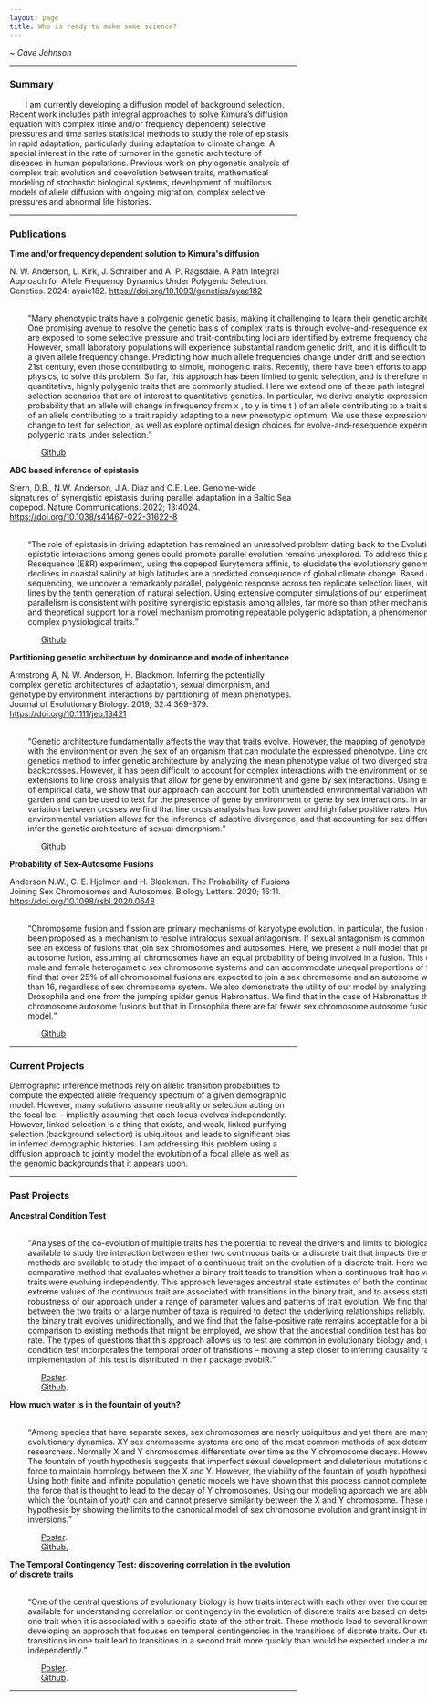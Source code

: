 ```yaml
---
layout: page
title: Who is ready to make some science?
---
```

~ *Cave Johnson*

<hr color = '#fff'> 

### Summary

&nbsp;&nbsp;&nbsp;&nbsp;&nbsp;&nbsp; I am currently developing a diffusion model of background selection. Recent work includes path integral approaches to solve Kimura’s diffusion equation with complex (time and/or frequency dependent) selective pressures and time series statistical methods to study the role of epistasis in rapid adaptation, particularly during adaptation to climate change. A special interest in the rate of turnover in the genetic architecture of diseases in human populations. Previous work on phylogenetic analysis of complex trait evolution and coevolution between traits, mathematical modeling of stochastic biological systems, development of  multilocus models of allele diffusion with ongoing migration, complex selective pressures and abnormal life histories.



<hr color = '#fff'>

### Publications

**Time and/or frequency dependent solution to Kimura's diffusion**

N. W. Anderson, L. Kirk, J. Schraiber and A. P. Ragsdale. A Path Integral Approach for Allele Frequency Dynamics Under Polygenic Selection. Genetics. 2024; ayaie182. <https://doi.org/10.1093/genetics/ayae182>

&nbsp;&nbsp;&nbsp;&nbsp;&nbsp;&nbsp;<q style='display:inline-block; width:1000px; margin-left: 32px'>Many phenotypic traits have a polygenic genetic basis, making it challenging to learn their genetic architectures and predict individual phenotypes. One promising avenue to resolve the genetic basis of complex traits is through evolve-and-resequence experiments, in which laboratory populations are exposed to some selective pressure and trait-contributing loci are identified by extreme frequency changes over the course of the experiment. However, small laboratory populations will experience substantial random genetic drift, and it is difficult to determine whether selection played a roll in a given allele frequency change. Predicting how much allele frequencies change under drift and selection had remained an open problem well into the 21st century, even those contributing to simple, monogenic traits. Recently, there have been efforts to apply the path integral, a method borrowed from physics, to solve this problem. So far, this approach has been limited to genic selection, and is therefore inadequate to capture the complexity of quantitative, highly polygenic traits that are commonly studied. Here we extend one of these path integral methods, the perturbation approximation, to selection scenarios that are of interest to quantitative genetics. In particular, we derive analytic expressions for the transition probability (i.e., the probability that an allele will change in frequency from x , to y in time t ) of an allele contributing to a trait subject to stabilizing selection, as well as that of an allele contributing to a trait rapidly adapting to a new phenotypic optimum. We use these expressions to characterize the use of allele frequency change to test for selection, as well as explore optimal design choices for evolve-and-resequence experiments to uncover the genetic architecture of polygenic traits under selection. 

&nbsp;&nbsp;&nbsp;&nbsp;&nbsp;&nbsp;&nbsp;&nbsp;&nbsp;&nbsp;&nbsp;&nbsp;&nbsp;&nbsp;[Github](https://github.com/NW-Anderson/transition_probs)

**ABC based inference of epistasis**

Stern, D.B., N.W. Anderson, J.A. Diaz and C.E. Lee. Genome-wide signatures of synergistic epistasis during parallel adaptation in a Baltic Sea copepod. Nature Communications. 2022; 13:4024. <https://doi.org/10.1038/s41467-022-31622-8>

&nbsp;&nbsp;&nbsp;&nbsp;&nbsp;&nbsp;<q style='display:inline-block; width:1000px; margin-left: 32px'>The role of epistasis in driving adaptation has remained an unresolved problem dating back to the Evolutionary Synthesis. In particular, whether epistatic interactions among genes could promote parallel evolution remains unexplored. To address this problem, we employ an Evolve and Resequence (E&R) experiment, using the copepod Eurytemora affinis, to elucidate the evolutionary genomic response to rapid salinity decline. Rapid declines in coastal salinity at high latitudes are a predicted consequence of global climate change. Based on time-resolved pooled whole-genome sequencing, we uncover a remarkably parallel, polygenic response across ten replicate selection lines, with 79.4% of selected alleles shared between lines by the tenth generation of natural selection. Using extensive computer simulations of our experiment conditions, we find that this polygenic parallelism is consistent with positive synergistic epistasis among alleles, far more so than other mechanisms tested. Our study provides experimental and theoretical support for a novel mechanism promoting repeatable polygenic adaptation, a phenomenon that may be common for selection on complex physiological traits.

&nbsp;&nbsp;&nbsp;&nbsp;&nbsp;&nbsp;&nbsp;&nbsp;&nbsp;&nbsp;&nbsp;&nbsp;&nbsp;&nbsp;[Github](https://github.com/TheDBStern/Baltic_Lab_Wild)

**Partitioning genetic architecture by dominance and mode of inheritance** 

Armstrong A, N. W. Anderson, H. Blackmon. Inferring the potentially complex genetic architectures of adaptation, sexual dimorphism, and genotype by environment interactions by partitioning of mean phenotypes. Journal of Evolutionary Biology. 2019; 32:4 369-379. <https://doi.org/10.1111/jeb.13421>

&nbsp;&nbsp;&nbsp;&nbsp;&nbsp;&nbsp;<q style='display:inline-block; width:1000px; margin-left: 32px'>Genetic architecture fundamentally affects the way that traits evolve. However, the mapping of genotype to phenotype includes complex interactions with the environment or even the sex of an organism that can modulate the expressed phenotype. Line cross analysis is a powerful quantitative genetics method to infer genetic architecture by analyzing the mean phenotype value of two diverged strains and a series of subsequent crosses and backcrosses. However, it has been difficult to account for complex interactions with the environment or sex within this framework. We have developed extensions to line cross analysis that allow for gene by environment and gene by sex interactions. Using extensive simulations studies and reanalysis of empirical data, we show that our approach can account for both unintended environmental variation when crosses cannot be reared in a common garden and can be used to test for the presence of gene by environment or gene by sex interactions. In analyses that fail to account for environmental variation between crosses we find that line cross analysis has low power and high false positive rates. However, we illustrate that accounting for environmental variation allows for the inference of adaptive divergence, and that accounting for sex differences in phenotypes allows practitioners to infer the genetic architecture of sexual dimorphism.</q> 

&nbsp;&nbsp;&nbsp;&nbsp;&nbsp;&nbsp;&nbsp;&nbsp;&nbsp;&nbsp;&nbsp;&nbsp;&nbsp;&nbsp;[Github](https://github.com/coleoguy/SAGA2)

**Probability of Sex-Autosome Fusions**

Anderson N.W., C. E. Hjelmen and H. Blackmon. The Probability of Fusions Joining Sex Chromosomes and Autosomes. Biology Letters. 2020; 16:11. <https://doi.org/10.1098/rsbl.2020.0648>


&nbsp;&nbsp;&nbsp;&nbsp;&nbsp;&nbsp;<q style='display:inline-block; width:1000px; margin-left: 32px'>Chromosome fusion and fission are primary mechanisms of karyotype evolution. In particular, the fusion of a sex chromosome and an autosome has been proposed as a mechanism to resolve intralocus sexual antagonism. If sexual antagonism is common throughout the genome, we should expect to see an excess of fusions that join sex chromosomes and autosomes. Here, we present a null model that provides the probability of a sex chromosome autosome fusion, assuming all chromosomes have an equal probability of being involved in a fusion. This closed-form expression is applicable to both male and female heterogametic sex chromosome systems and can accommodate unequal proportions of fusions originating in males and females. We find that over 25% of all chromosomal fusions are expected to join a sex chromosome and an autosome whenever the diploid autosome count is fewer than 16, regardless of sex chromosome system. We also demonstrate the utility of our model by analyzing two contrasting empirical datasets: one from Drosophila and one from the jumping spider genus Habronattus. We find that in the case of Habronattus there is a significant excess of sex chromosome autosome fusions but that in Drosophila there are far fewer sex chromosome autosome fusions than would be expected under our null model.
 
&nbsp;&nbsp;&nbsp;&nbsp;&nbsp;&nbsp;&nbsp;&nbsp;&nbsp;&nbsp;&nbsp;&nbsp;&nbsp;&nbsp;[Github](https://github.com/coleoguy/Sex-Autosome-Fusion)

<hr color = '#fff'>

### Current Projects

Demographic inference methods rely on allelic transition probabilities to compute the expected allele frequency spectrum of a given demographic model. However, many solutions assume neutrality or selection acting on the focal loci - implicitly assuming that each locus evolves independently. However, linked selection is a thing that exists, and weak, linked purifying selection (background selection) is ubiquitous and leads to significant bias in inferred demographic histories. I am addressing this problem using a diffusion approach to jointly model the evolution of a focal allele as well as the genomic backgrounds that it appears upon.

<hr color = '#fff'> 

### Past Projects

**Ancestral Condition Test**

&nbsp;&nbsp;&nbsp;&nbsp;&nbsp;&nbsp;<q style='display:inline-block; width:1000px; margin-left: 32px'>Analyses of the co-evolution of multiple traits has the potential to reveal the drivers and limits to biological evolution. A variety of methods are available to study the interaction between either two continuous traits or a discrete trait that impacts the evolution of a continuous trait. However, few methods are available to study the impact of a continuous trait on the evolution of a discrete trait. Here we present the ancestral condition test, a new comparative method that evaluates whether a binary trait tends to transition when a continuous trait has values more extreme than expected if both traits were evolving independently. This approach leverages ancestral state estimates of both the continuous and the binary trait to test whether extreme values of the continuous trait are associated with transitions in the binary trait, and to assess statistical significance.  We explore the robustness of our approach under a range of parameter values and patterns of trait evolution. We find that either a relatively strong contingency between the two traits or a large number of taxa is required to detect the underlying relationships reliably. Statistical power of the test is highest when the binary trait evolves unidirectionally, and we find that the false-positive rate remains acceptable for a bidirectionally evolving binary trait. In comparison to existing methods that might be employed, we show that the ancestral condition test has both higher power and a lower false-positive rate. The types of questions that this approach allows us to test are common in evolutionary biology and, unlike existing methods, the ancestral condition test incorporates the temporal order of transitions – moving a step closer to inferring causality rather than merely identifying correlation. An implementation of this test is distributed in the r package evobiR.
 
&nbsp;&nbsp;&nbsp;&nbsp;&nbsp;&nbsp;&nbsp;&nbsp;&nbsp;&nbsp;&nbsp;&nbsp;&nbsp;&nbsp;[Poster](https://drive.google.com/open?id=1xWjilhFZ34JdqAH0Sq6QrtmwTxlXyfsW). <br> 
&nbsp;&nbsp;&nbsp;&nbsp;&nbsp;&nbsp;&nbsp;&nbsp;&nbsp;&nbsp;&nbsp;&nbsp;&nbsp;&nbsp;[Github](https://github.com/NW-Anderson/Ancestral-Condition-Test).

**How much water is in the fountain of youth?** 

&nbsp;&nbsp;&nbsp;&nbsp;&nbsp;&nbsp;<q style='display:inline-block; width:1000px; margin-left: 32px'>Among species that have separate sexes, sex chromosomes are nearly ubiquitous and yet there are many unanswered question with regard to their evolutionary dynamics. XY sex chromosome systems are one of the most common methods of sex determination and have long interested researchers. Normally X and Y chromosomes differentiate over time as the Y chromosome decays. However, not all species experience this Y decay. The fountain of youth hypothesis suggests that imperfect sexual development and deleterious mutations on Y chromosomes may act together as a force to maintain homology between the X and Y. However, the viability of the fountain of youth hypothesis has not been well explored mathematically. Using both finite and infinite population genetic models we have shown that this process cannot completely eliminate sexually antagonistic selection – the force that is thought to lead to the decay of Y chromosomes. Using our modeling approach we are able to determine the parameter space under which the fountain of youth can and cannot preserve similarity between the X and Y chromosome. These results appear to support fountain of youth hypothesis by showing the limits to the canonical model of sex chromosome evolution and grant insight into the fitness effect of sex chromosome inversions.</q>

&nbsp;&nbsp;&nbsp;&nbsp;&nbsp;&nbsp;&nbsp;&nbsp;&nbsp;&nbsp;&nbsp;&nbsp;&nbsp;&nbsp;[Poster](https://drive.google.com/file/d/1z3TgDcqhsfpzkswb43SNzQeYvo4kCNtR/view?usp=sharing). <br> 
&nbsp;&nbsp;&nbsp;&nbsp;&nbsp;&nbsp;&nbsp;&nbsp;&nbsp;&nbsp;&nbsp;&nbsp;&nbsp;&nbsp;[Github.](https://github.com/NW-Anderson/FOY)

**The Temporal Contingency Test: discovering correlation in the evolution of discrete traits**

&nbsp;&nbsp;&nbsp;&nbsp;&nbsp;&nbsp;<q style='display:inline-block; width:1000px; margin-left: 32px'>One of the central questions of evolutionary biology is how traits interact with each other over the course of evolution.  However, most of the methods available for understanding correlation or contingency in the evolution of discrete traits are based on detecting differences in the rate of transitions in one trait when it is associated with a specific state of the other trait.  These methods lead to several known problems.  We solve these problems by developing an approach that focuses on temporal contingencies in the transitions of discrete traits.  Our statistical approach can determine whether transitions in one trait lead to transitions in a second trait more quickly than would be expected under a model where the two traits evolve independently.</q>

&nbsp;&nbsp;&nbsp;&nbsp;&nbsp;&nbsp;&nbsp;&nbsp;&nbsp;&nbsp;&nbsp;&nbsp;&nbsp;&nbsp;[Poster](https://docs.google.com/presentation/d/1pk9tAbmJ4eOlU8Y5A-5d2FPTz_BxWOH-tNLFeFKgdCU/edit?usp=sharing). <br> &nbsp;&nbsp;&nbsp;&nbsp;&nbsp;&nbsp;&nbsp;&nbsp;&nbsp;&nbsp;&nbsp;&nbsp;&nbsp;&nbsp;[Github](https://github.com/NW-Anderson/TempCorr).


<hr color = '#fff'>
